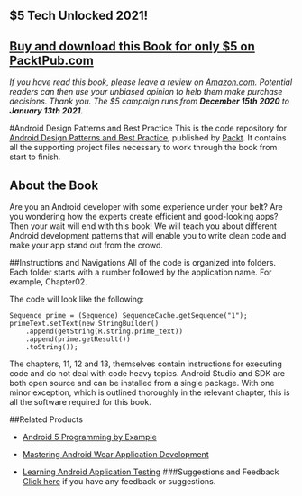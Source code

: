 ## $5 Tech Unlocked 2021!
[Buy and download this Book for only $5 on PacktPub.com](https://www.packtpub.com/product/android-design-patterns-and-best-practice/9781786467218)
-----
*If you have read this book, please leave a review on [Amazon.com](https://www.amazon.com/gp/product/1786467216).     Potential readers can then use your unbiased opinion to help them make purchase decisions. Thank you. The $5 campaign         runs from __December 15th 2020__ to __January 13th 2021.__*

#Android Design Patterns and Best Practice
This is the code repository for [Android Design Patterns and Best Practice](https://www.packtpub.com/web-development/android-design-patterns-and-best-practice?utm_source=github&utm_medium=repository&utm_campaign=9781786467218), published by [Packt](https://www.packtpub.com). It contains all the supporting project files necessary to work through the book from start to finish.
## About the Book
Are you an Android developer with some experience under your belt? Are you wondering how the experts create efficient and good-looking apps? Then your wait will end with this book! We will teach you about different Android development patterns that will enable you to write clean code and make your app stand out from the crowd.


##Instructions and Navigations
All of the code is organized into folders. Each folder starts with a number followed by the application name. For example, Chapter02.



The code will look like the following:
```
Sequence prime = (Sequence) SequenceCache.getSequence("1");
primeText.setText(new StringBuilder()
    .append(getString(R.string.prime_text))
    .append(prime.getResult())
    .toString());
```

The chapters, 11, 12 and 13, themselves contain instructions for executing code and do not deal with code heavy topics.
Android Studio and SDK are both open source and can be installed from a single package. With one minor exception, which is outlined thoroughly in the relevant chapter, this is all the software required for this book.

##Related Products
* [Android 5 Programming by Example](https://www.packtpub.com/application-development/android-5-programming-example?utm_source=github&utm_medium=repository&utm_campaign=9781785288449)

* [Mastering Android Wear Application Development](https://www.packtpub.com/application-development/mastering-android-wear-application-development?utm_source=github&utm_medium=repository&utm_campaign=9781785881725)

* [Learning Android Application Testing](https://www.packtpub.com/application-development/learning-android-application-testing?utm_source=github&utm_medium=repository&utm_campaign=9781784395339)
###Suggestions and Feedback
[Click here](https://docs.google.com/forms/d/e/1FAIpQLSe5qwunkGf6PUvzPirPDtuy1Du5Rlzew23UBp2S-P3wB-GcwQ/viewform) if you have any feedback or suggestions.
